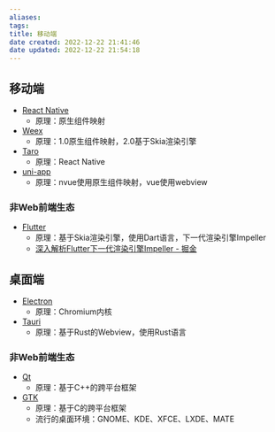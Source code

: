 ```yaml
---
aliases:
tags:
title: 移动端
date created: 2022-12-22 21:41:46
date updated: 2022-12-22 21:54:18
---
```


## 移动端

- [React Native](https://reactnative.dev/)
  - 原理：原生组件映射
- [Weex](https://weex.apache.org/)
  - 原理：1.0原生组件映射，2.0基于Skia渲染引擎
- [Taro](https://taro.aotu.io/)
  - 原理：React Native
- [uni-app](https://uniapp.dcloud.io/)
  - 原理：nvue使用原生组件映射，vue使用webview

### 非Web前端生态

- [Flutter](https://flutter.dev/)
  - 原理：基于Skia渲染引擎，使用Dart语言，下一代渲染引擎Impeller
  - [深入解析Flutter下一代渲染引擎Impeller - 掘金](https://juejin.cn/post/7134950321595351047#heading-4)

## 桌面端

- [Electron](https://www.electronjs.org/)
  - 原理：Chromium内核
- [Tauri](https://tauri.studio/)
  - 原理：基于Rust的Webview，使用Rust语言

### 非Web前端生态

- [Qt](https://www.qt.io/)
  - 原理：基于C++的跨平台框架
- [GTK](https://www.gtk.org/)
  - 原理：基于C的跨平台框架
  - 流行的桌面环境：GNOME、KDE、XFCE、LXDE、MATE
